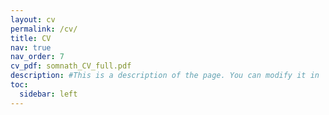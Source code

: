 ```yaml
---
layout: cv
permalink: /cv/
title: CV
nav: true
nav_order: 7
cv_pdf: somnath_CV_full.pdf
description: #This is a description of the page. You can modify it in 'pages/_cv.md'. You can also change or remove the top pdf download button.
toc:
  sidebar: left
---
```

